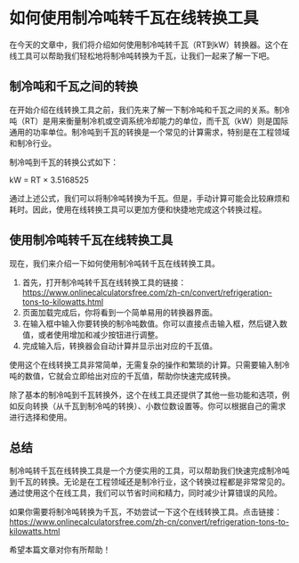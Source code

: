 如何使用制冷吨转千瓦在线转换工具
================

在今天的文章中，我们将介绍如何使用制冷吨转千瓦（RT到kW）转换器。这个在线工具可以帮助我们轻松地将制冷吨转换为千瓦，让我们一起来了解一下吧。

制冷吨和千瓦之间的转换
-----------

在开始介绍在线转换工具之前，我们先来了解一下制冷吨和千瓦之间的关系。制冷吨（RT）是用来衡量制冷机或空调系统冷却能力的单位，而千瓦（kW）则是国际通用的功率单位。制冷吨到千瓦的转换是一个常见的计算需求，特别是在工程领域和制冷行业。

制冷吨到千瓦的转换公式如下：

kW = RT × 3.5168525

通过上述公式，我们可以将制冷吨转换为千瓦。但是，手动计算可能会比较麻烦和耗时。因此，使用在线转换工具可以更加方便和快捷地完成这个转换过程。

使用制冷吨转千瓦在线转换工具
--------------

现在，我们来介绍一下如何使用制冷吨转千瓦在线转换工具。

1. 首先，打开制冷吨转千瓦在线转换工具的链接：<https://www.onlinecalculatorsfree.com/zh-cn/convert/refrigeration-tons-to-kilowatts.html>
2. 页面加载完成后，你将看到一个简单易用的转换器界面。
3. 在输入框中输入你要转换的制冷吨数值。你可以直接点击输入框，然后键入数值，或者使用增加和减少按钮进行调整。
4. 完成输入后，转换器会自动计算并显示出对应的千瓦值。

使用这个在线转换工具非常简单，无需复杂的操作和繁琐的计算。只需要输入制冷吨的数值，它就会立即给出对应的千瓦值，帮助你快速完成转换。

除了基本的制冷吨到千瓦转换外，这个在线工具还提供了其他一些功能和选项，例如反向转换（从千瓦到制冷吨的转换）、小数位数设置等。你可以根据自己的需求进行选择和使用。

总结
--

制冷吨转千瓦在线转换工具是一个方便实用的工具，可以帮助我们快速完成制冷吨到千瓦的转换。无论是在工程领域还是制冷行业，这个转换过程都是非常常见的。通过使用这个在线工具，我们可以节省时间和精力，同时减少计算错误的风险。

如果你需要将制冷吨转换为千瓦，不妨尝试一下这个在线转换工具。点击链接：<https://www.onlinecalculatorsfree.com/zh-cn/convert/refrigeration-tons-to-kilowatts.html>

希望本篇文章对你有所帮助！